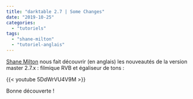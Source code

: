 ```yaml
---
title: "darktable 2.7 | Some Changes"
date: "2019-10-25"
categories: 
  - "tutoriels"
tags: 
  - "shane-milton"
  - "tutoriel-anglais"
---
```


[Shane Milton](https://www.youtube.com/channel/UC9Xdl6CglNwxCZqvwKuE9TA) nous fait découvrir (en anglais) les nouveautés de la version master 2.7.x : filmique RVB et égaliseur de tons : 

{{< youtube 5DdWrVU4V9M >}}

Bonne découverte !
